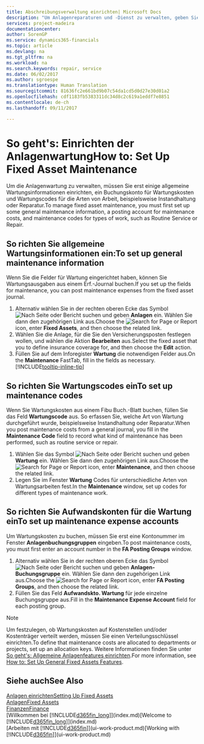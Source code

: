 ```yaml
---
title: Abschreibungsverwaltung einrichten| Microsoft Docs
description: "Um Anlagenreparaturen und -Dienst zu verwalten, geben Sie allgemeine Wartungsinformationen, Codes für die Art der Arbeit und eine Buchung für Kosten an."
services: project-madeira
documentationcenter: 
author: SorenGP
ms.service: dynamics365-financials
ms.topic: article
ms.devlang: na
ms.tgt_pltfrm: na
ms.workload: na
ms.search.keywords: repair, service
ms.date: 06/02/2017
ms.author: sgroespe
ms.translationtype: Human Translation
ms.sourcegitcommit: 81636fc2e661bd9b07c54da1cd5d0d27e30d01a2
ms.openlocfilehash: cdf1183fb5383311dc34d8c2c619a1eddf7e8851
ms.contentlocale: de-ch
ms.lasthandoff: 09/11/2017

---
```

# <a name="how-to-set-up-fixed-asset-maintenance"></a><span data-ttu-id="b2ab0-103">So geht's: Einrichten der Anlagenwartung</span><span class="sxs-lookup"><span data-stu-id="b2ab0-103">How to: Set Up Fixed Asset Maintenance</span></span>
<span data-ttu-id="b2ab0-104">Um die Anlagenwartung zu verwalten, müssen Sie erst einige allgemeine Wartungsinformationen einrichten, ein Buchungskonto für Wartungskosten und Wartungscodes für die Arten von Arbeit, beispielsweise Instandhaltung oder Reparatur.</span><span class="sxs-lookup"><span data-stu-id="b2ab0-104">To manage fixed asset maintenance, you must first set up some general maintenance information, a posting account for maintenance costs, and maintenance codes for types of work, such as Routine Service or Repair.</span></span>

## <a name="to-set-up-general-maintenance-information"></a><span data-ttu-id="b2ab0-105">So richten Sie allgemeine Wartungsinformationen ein:</span><span class="sxs-lookup"><span data-stu-id="b2ab0-105">To set up general maintenance information</span></span>
<span data-ttu-id="b2ab0-106">Wenn Sie die Felder für Wartung eingerichtet haben, können Sie Wartungsausgaben aus einem Erf.-Journal buchen.</span><span class="sxs-lookup"><span data-stu-id="b2ab0-106">If you set up the fields for maintenance, you can post maintenance expenses from the fixed asset journal.</span></span>

1. <span data-ttu-id="b2ab0-107">Alternativ wählen Sie in der rechten oberen Ecke das Symbol ![Nach Seite oder Bericht suchen](media/ui-search/search_small.png "Nach Seite oder Bericht suchen") und geben **Anlagen** ein. Wählen Sie dann den zugehörigen Link aus.</span><span class="sxs-lookup"><span data-stu-id="b2ab0-107">Choose the ![Search for Page or Report](media/ui-search/search_small.png "Search for Page or Report icon") icon, enter **Fixed Assets**, and then choose the related link.</span></span>
2. <span data-ttu-id="b2ab0-108">Wählen Sie die Anlage, für die Sie den Versicherungsposten festlegen wollen, und wählen die Aktion **Bearbeiten** aus.</span><span class="sxs-lookup"><span data-stu-id="b2ab0-108">Select the fixed asset that you to define insurance coverage for, and then choose the **Edit** action.</span></span>
3. <span data-ttu-id="b2ab0-109">Füllen Sie auf dem Inforegister **Wartung** die notwendigen Felder aus.</span><span class="sxs-lookup"><span data-stu-id="b2ab0-109">On the **Maintenance** FastTab, fill in the fields as necessary.</span></span> [!INCLUDE[tooltip-inline-tip](includes/tooltip-inline-tip_md.md)]

## <a name="to-set-up-maintenance-codes"></a><span data-ttu-id="b2ab0-110">So richten Sie Wartungscodes ein</span><span class="sxs-lookup"><span data-stu-id="b2ab0-110">To set up maintenance codes</span></span>
<span data-ttu-id="b2ab0-111">Wenn Sie Wartungskosten aus einem Fibu Buch.-Blatt buchen, füllen Sie das Feld **Wartungscode** aus. So erfassen Sie, welche Art von Wartung durchgeführt wurde, beispielsweise Instandhaltung oder Reparatur.</span><span class="sxs-lookup"><span data-stu-id="b2ab0-111">When you post maintenance costs from a general journal, you fill in the **Maintenance Code** field to record what kind of maintenance has been performed, such as routine service or repair.</span></span>

1. <span data-ttu-id="b2ab0-112">Wählen Sie das Symbol ![Nach Seite oder Bericht suchen](media/ui-search/search_small.png "Nach Seite oder Bericht suchen") und geben **Wartung** ein. Wählen Sie dann den zugehörigen Link aus.</span><span class="sxs-lookup"><span data-stu-id="b2ab0-112">Choose the ![Search for Page or Report](media/ui-search/search_small.png "Search for Page or Report icon") icon, enter **Maintenance**, and then choose the related link.</span></span>
2. <span data-ttu-id="b2ab0-113">Legen Sie im Fenster **Wartung** Codes für unterschiedliche Arten von Wartungsarbeiten fest.</span><span class="sxs-lookup"><span data-stu-id="b2ab0-113">In the **Maintenance** window, set up codes for different types of maintenance work.</span></span>

## <a name="to-set-up-maintenance-expense-accounts"></a><span data-ttu-id="b2ab0-114">So richten Sie Aufwandskonten für die Wartung ein</span><span class="sxs-lookup"><span data-stu-id="b2ab0-114">To set up maintenance expense accounts</span></span>
<span data-ttu-id="b2ab0-115">Um Wartungskosten zu buchen, müssen Sie erst eine Kontonummer im Fenster **Anlagenbuchungsgruppen** eingeben.</span><span class="sxs-lookup"><span data-stu-id="b2ab0-115">To post maintenance costs, you must first enter an account number in the **FA Posting Groups** window.</span></span>

1. <span data-ttu-id="b2ab0-116">Alternativ wählen Sie in der rechten oberen Ecke das Symbol ![Nach Seite oder Bericht suchen](media/ui-search/search_small.png "Nach Seite oder Bericht suchen") und geben **Anlagen-Buchungsgruppe** ein. Wählen Sie dann den zugehörigen Link aus.</span><span class="sxs-lookup"><span data-stu-id="b2ab0-116">Choose the ![Search for Page or Report](media/ui-search/search_small.png "Search for Page or Report icon") icon, enter **FA Posting Groups**, and then choose the related link.</span></span>
2. <span data-ttu-id="b2ab0-117">Füllen Sie das Feld **Aufwandskto. Wartung** für jede einzelne Buchungsgruppe aus.</span><span class="sxs-lookup"><span data-stu-id="b2ab0-117">Fill in the **Maintenance Expense Account** field for each posting group.</span></span>

> [!NOTE]  
>   <span data-ttu-id="b2ab0-118">Um festzulegen, ob Wartungskosten auf Kostenstellen und/oder Kostenträger verteilt werden, müssen Sie einen Verteilungsschlüssel einrichten.</span><span class="sxs-lookup"><span data-stu-id="b2ab0-118">To define that maintenance costs are allocated to departments or projects, set up an allocation keys.</span></span> <span data-ttu-id="b2ab0-119">Weitere Informationen finden Sie unter [So geht's: Allgemeine Anlagenfeatures einrichten](fa-how-setup-general.md).</span><span class="sxs-lookup"><span data-stu-id="b2ab0-119">For more information, see [How to: Set Up General Fixed Assets Features](fa-how-setup-general.md).</span></span>

## <a name="see-also"></a><span data-ttu-id="b2ab0-120">Siehe auch</span><span class="sxs-lookup"><span data-stu-id="b2ab0-120">See Also</span></span>
[<span data-ttu-id="b2ab0-121">Anlagen einrichten</span><span class="sxs-lookup"><span data-stu-id="b2ab0-121">Setting Up Fixed Assets</span></span>](fa-setup.md)  
[<span data-ttu-id="b2ab0-122">Anlagen</span><span class="sxs-lookup"><span data-stu-id="b2ab0-122">Fixed Assets</span></span>](fa-manage.md)  
[<span data-ttu-id="b2ab0-123">Finanzen</span><span class="sxs-lookup"><span data-stu-id="b2ab0-123">Finance</span></span>](finance.md)  
<span data-ttu-id="b2ab0-124">[Willkommen bei [!INCLUDE[d365fin_long](includes/d365fin_long_md.md)]](index.md)</span><span class="sxs-lookup"><span data-stu-id="b2ab0-124">[Welcome to [!INCLUDE[d365fin_long](includes/d365fin_long_md.md)]](index.md)</span></span>  
<span data-ttu-id="b2ab0-125">[Arbeiten mit [!INCLUDE[d365fin](includes/d365fin_md.md)]](ui-work-product.md)</span><span class="sxs-lookup"><span data-stu-id="b2ab0-125">[Working with [!INCLUDE[d365fin](includes/d365fin_md.md)]](ui-work-product.md)</span></span>

